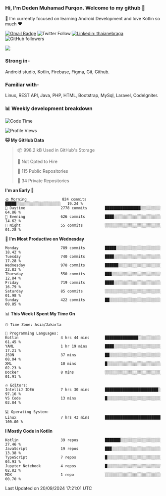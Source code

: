 ### Hi, I'm Deden Muhamad Furqon. Welcome to my github 👋

<!--
**furqoncreative/furqoncreative** is a ✨ _special_ ✨ repository because its `README.md` (this file) appears on your GitHub profile.

Here are some ideas to get you started:

- 🔭 I’m currently working on ...
- 👯 I’m looking to collaborate on ...
- 🤔 I’m looking for help with ...
- 💬 Ask me about ...
- 📫 How to reach me: ...
- 😄 Pronouns: ...
- ⚡ Fun fact: ...
-->

  🌱 I'm currently focused on learning Android Development and love Kotlin so much ❤ 

[![Gmail Badge](https://img.shields.io/badge/-furqoncreative24@gmail.com-c14438?style=flat-square&logo=Gmail&logoColor=white&link=mailto:furqoncreative24@gmail.com)](mailto:furqoncreative24@gmail.com)
![Twitter Follow](https://img.shields.io/twitter/follow/furqoncreative?label=Follow)
[![Linkedin: thaianebraga](https://img.shields.io/badge/-Deden_Muhamad_Furqon-blue?style=flat-square&logo=Linkedin&logoColor=white&link=https://www.linkedin.com/in/anmol-p-singh/)](https://www.linkedin.com/in/furqoncreative/)
![GitHub followers](https://img.shields.io/github/followers/furqoncreative?label=Follow&style=social)

<img src="https://github-readme-stats.sera5-dev.vercel.app/api?username=furqoncreative&hide=stars&show_icons=true&count_private=true&include_all_commits=true&title_color=#008080&icon_color=#008080&hide_border=true" width="">

### Strong in-

Android studio, Kotlin, Firebase, Figma, Git, Github.

### Familiar with-
Linux, REST API, Java, PHP, HTML, Bootstrap, MySql, Laravel, CodeIgniter.

### 📊 Weekly development breakdown

<!--START_SECTION:waka-->
![Code Time](http://img.shields.io/badge/Code%20Time-2%2C669%20hrs%2029%20mins-blue)

![Profile Views](http://img.shields.io/badge/Profile%20Views-0-blue)

**🐱 My GitHub Data** 

> 📦 998.2 kB Used in GitHub's Storage 
 > 
> 🚫 Not Opted to Hire
 > 
> 📜 115 Public Repositories 
 > 
> 🔑 34 Private Repositories 
 > 
**I'm an Early 🐤** 

```text
🌞 Morning                824 commits         █████░░░░░░░░░░░░░░░░░░░░   19.24 % 
🌆 Daytime                2778 commits        ████████████████░░░░░░░░░   64.86 % 
🌃 Evening                626 commits         ████░░░░░░░░░░░░░░░░░░░░░   14.62 % 
🌙 Night                  55 commits          ░░░░░░░░░░░░░░░░░░░░░░░░░   01.28 % 
```
📅 **I'm Most Productive on Wednesday** 

```text
Monday                   789 commits         █████░░░░░░░░░░░░░░░░░░░░   18.42 % 
Tuesday                  740 commits         ████░░░░░░░░░░░░░░░░░░░░░   17.28 % 
Wednesday                978 commits         ██████░░░░░░░░░░░░░░░░░░░   22.83 % 
Thursday                 550 commits         ███░░░░░░░░░░░░░░░░░░░░░░   12.84 % 
Friday                   719 commits         ████░░░░░░░░░░░░░░░░░░░░░   16.79 % 
Saturday                 85 commits          ░░░░░░░░░░░░░░░░░░░░░░░░░   01.98 % 
Sunday                   422 commits         ██░░░░░░░░░░░░░░░░░░░░░░░   09.85 % 
```


📊 **This Week I Spent My Time On** 

```text
🕑︎ Time Zone: Asia/Jakarta

💬 Programming Languages: 
Kotlin                   4 hrs 44 mins       ███████████████░░░░░░░░░░   61.45 % 
YAML                     1 hr 19 mins        ████░░░░░░░░░░░░░░░░░░░░░   17.21 % 
JSON                     37 mins             ██░░░░░░░░░░░░░░░░░░░░░░░   08.04 % 
XML                      10 mins             █░░░░░░░░░░░░░░░░░░░░░░░░   02.23 % 
Docker                   8 mins              ░░░░░░░░░░░░░░░░░░░░░░░░░   01.91 % 

🔥 Editors: 
IntelliJ IDEA            7 hrs 30 mins       ████████████████████████░   97.16 % 
VS Code                  13 mins             █░░░░░░░░░░░░░░░░░░░░░░░░   02.84 % 

💻 Operating System: 
Linux                    7 hrs 43 mins       █████████████████████████   100.00 % 
```

**I Mostly Code in Kotlin** 

```text
Kotlin                   39 repos            ███████░░░░░░░░░░░░░░░░░░   27.46 % 
JavaScript               19 repos            ███░░░░░░░░░░░░░░░░░░░░░░   13.38 % 
TypeScript               7 repos             █░░░░░░░░░░░░░░░░░░░░░░░░   04.93 % 
Jupyter Notebook         4 repos             █░░░░░░░░░░░░░░░░░░░░░░░░   02.82 % 
MDX                      1 repo              ░░░░░░░░░░░░░░░░░░░░░░░░░   00.70 % 
```




 Last Updated on 20/09/2024 17:21:01 UTC
<!--END_SECTION:waka-->
